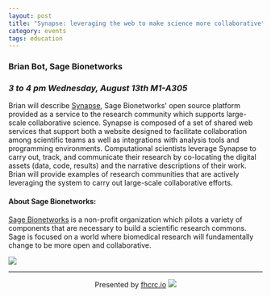 ```yaml
---
layout: post
title: "Synapse: leveraging the web to make science more collaborative"
category: events
tags: education
---
```


### Brian Bot, Sage Bionetworks
### *3 to 4 pm Wednesday, August 13th M1-A305*


Brian will describe [Synapse](https://www.synapse.org/#), Sage Bionetworks' open source platform provided as a service to the research community which supports large-scale collaborative science. Synapse is composed of a set of shared web services that support both a website designed to facilitate collaboration among scientific teams as well as integrations with analysis tools and programming environments. Computational scientists leverage Synapse to carry out, track, and communicate their research by co-locating the digital assets (data, code, results) and the narrative descriptions of their work. Brian will provide examples of research communities that are actively leveraging the system to carry out large-scale collaborative efforts.


#### About Sage Bionetworks:
[Sage Bionetworks](http://sagebase.org) is a non-profit organization which pilots a variety of components that are necessary to build a scientific research commons. Sage is focused on a world where biomedical research will fundamentally change to be more open and collaborative.


![](https://s3.amazonaws.com/uploads.hipchat.com/115645/855632/pL3mlyOCOIu7hDq/nbt.2555-F2.jpg)


---

<div style="text-align:center">
Presented by <a href="http://fhcrc.io">fhcrc.io</a>

<img src="http://fhcrc.io/public/logo-50px.png" style="margin-left: auto; margin-right: auto;"/>
</div>
